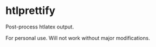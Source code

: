 # htlprettify

Post-process htlatex output.

For personal use. Will not work without major modifications.
